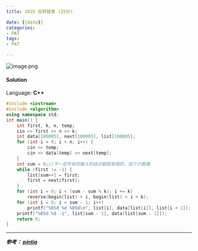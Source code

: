 ```yaml
---
title: 1025 反转链表 (25分)

date: {{date}}
categories:
- PAT
tags:
- PAT

---
```

![image.png](https://i.loli.net/2020/05/24/lb5nUq4WD2Fc9Ie.png)


#### Solution

Language: **C++**

```C++
#include <iostream>
#include <algorithm>
using namespace std;
int main() {
    int first, k, n, temp;
    cin >> first >> n >> k;
    int data[100005], next[100005], list[100005];
    for (int i = 0; i < n; i++) {
        cin >> temp;
        cin >> data[temp] >> next[temp];
    }
    int sum = 0;//不一定所有的输入的结点都是有用的，加个计数器
    while (first != -1) {
        list[sum++] = first;
        first = next[first];
    }
    for (int i = 0; i < (sum - sum % k); i += k)
        reverse(begin(list) + i, begin(list) + i + k);
    for (int i = 0; i < sum - 1; i++)
        printf("%05d %d %05d\n", list[i], data[list[i]], list[i + 1]);
    printf("%05d %d -1", list[sum - 1], data[list[sum - 1]]);
    return 0;
}
```

---
***参考：
[pintia](https://pintia.cn/problem-sets/994805260223102976/problems/994805297229447168)***
